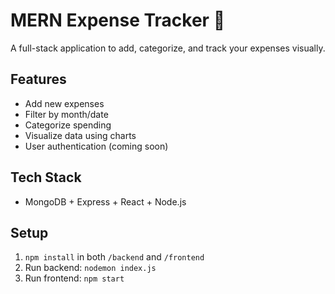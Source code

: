 # MERN Expense Tracker 💸

A full-stack application to add, categorize, and track your expenses visually.

## Features
- Add new expenses
- Filter by month/date
- Categorize spending
- Visualize data using charts
- User authentication (coming soon)

## Tech Stack
- MongoDB + Express + React + Node.js

## Setup
1. `npm install` in both `/backend` and `/frontend`
2. Run backend: `nodemon index.js`
3. Run frontend: `npm start`
